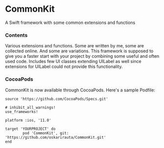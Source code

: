 # CommonKit
A Swift framework with some common extensions and functions

### Contents
Various extensions and functions. Some are written by me, some are collected online. And some are variations.
This framework is supposed to give you a faster start with your project by combining some useful and often used code. Includes few UI classes extending UILabel as well since extensions for UILabel could not provide this functionality.

### CocoaPods
CommonKit is now available through CocoaPods.
Here's a sample Podfile:
```
source 'https://github.com/CocoaPods/Specs.git'

# inhibit_all_warnings!
use_frameworks!

platform :ios, '11.0'

target 'YOURPROJECT' do
        pod 'CommonKit', git: 'https://github.com/oskarirauta/CommonKit.git'
end
```
